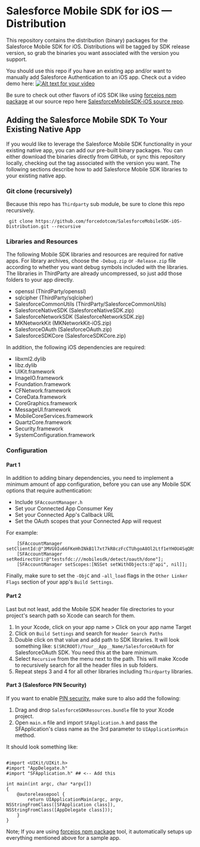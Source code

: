# Salesforce Mobile SDK for iOS — Distribution

This repository contains the distribution (binary) packages for the Salesforce Mobile SDK for iOS.  Distributions will be tagged by SDK release version, so grab the binaries you want associated with the version you support.

 You should use this repo if you have an existing app and/or want to manually add Salesforce Authentication to an iOS app. Check out a video demo here:
[![Alt text for your video](http://img.youtube.com/vi/X4jhhmnvjAI/0.jpg)](http://www.youtube.com/watch?v=X4jhhmnvjAI)

Be sure to check out other flavors of iOS SDK like using [forceios npm package](https://npmjs.org/package/forceios) at our source repo here [SalesforceMobileSDK-iOS source repo](https://github.com/forcedotcom/SalesforceMobileSDK-iOS). 





## Adding the Salesforce Mobile SDK To Your Existing Native App

If you would like to leverage the Salesforce Mobile SDK functionality in your existing native app, you can add our pre-built binary packages.  You can either download the binaries directly from GitHub, or sync this repository locally, checking out the tag associated with the version you want.  The following sections describe how to add Salesforce Mobile SDK libraries to your existing native app.

### Git clone (recursively)
Because this repo has `Thirdparty` sub module, be sure to clone this repo recursively.

` git clone https://github.com/forcedotcom/SalesforceMobileSDK-iOS-Distribution.git --recursive`

### Libraries and Resources

The following Mobile SDK libraries and resources are required for native apps.  For library archives, choose the `-Debug.zip` or `-Release.zip` file according to whether you want debug symbols included with the libraries.  The libraries in ThirdParty are already uncompressed, so just add those folders to your app directly.

- openssl (ThirdParty/openssl)
- sqlcipher (ThirdParty/sqlcipher)
- SalesforceCommonUtils (ThirdParty/SalesforceCommonUtils)
- SalesforceNativeSDK (SalesforceNativeSDK.zip)
- SalesforceNetworkSDK (SalesforceNetworkSDK.zip)
- MKNetworkKit (MKNetworkKit-iOS.zip)
- SalesforceOAuth (SalesforceOAuth.zip)
- SalesforceSDKCore (SalesforceSDKCore.zip)

In addition, the following iOS dependencies are required:

- libxml2.dylib
- libz.dylib
- UIKit.framework
- ImageIO.framework
- Foundation.framework
- CFNetwork.framework
- CoreData.framework
- CoreGraphics.framework
- MessageUI.framework
- MobileCoreServices.framework
- QuartzCore.framework
- Security.framework
- SystemConfiguration.framework

### Configuration

#### Part 1

In addition to adding binary dependencies, you need to implement a minimum amount of app configuration, before you can use any Mobile SDK options that require authentication:

- Include `SFAccountManager.h`
- Set your Connected App Consumer Key
- Set your Connected App's Callback URL
- Set the OAuth scopes that your Connected App will request

For example:

        [SFAccountManager setClientId:@"3MVG9Iu66FKeHhINkB1l7xt7kR8czFcCTUhgoA8Ol2Ltf1eYHOU4SqQRSEitYFDUpqRWcoQ2.dBv_a1Dyu5xa"];
        [SFAccountManager setRedirectUri:@"testsfdc:///mobilesdk/detect/oauth/done"];
        [SFAccountManager setScopes:[NSSet setWithObjects:@"api", nil]];

Finally, make sure to set the `-ObjC` and `-all_load` flags in the `Other Linker Flags` section of your app's `Build Settings`.

#### Part 2
Last but not least,   add the Mobile SDK header file directories to your project's search path so Xcode can search for them.

1. In your Xcode, click on your app name > Click on your app name Target
2. Click on `Build Settings` and search for `Header Search Paths`
3. Double click on that value and add path to SDK libraries. It will look something like: `$(SRCROOT)/Your__App__Name/SalesforceOAuth` for SalesforceOAuth SDK. You need this at the bare minimum.
4. Select `Recursive` from the menu next to the path. This will make Xcode to recursively search for all the header files in sub folders.
5.  Repeat steps 3 and 4 for all other libraries including `Thirdparty` libraries.

#### Part 3 (Salesforce PIN Security)
If you want to enable [PIN security](https://developer.salesforce.com/docs/atlas.en-us.mobile_sdk.meta/mobile_sdk/connected_apps_security_pin.htm), make sure to also add the following:

1. Drag and drop `SalesforceSDKResources.bundle` file to your Xcode project.
2. Open `main.m` file and import `SFApplication.h` and pass the SFApplication's class name as the 3rd parameter to `UIApplicationMain` method.


It should look something like:

```

#import <UIKit/UIKit.h>
#import "AppDelegate.h"
#import "SFApplication.h" ## <-- Add this

int main(int argc, char *argv[])
{
    @autoreleasepool {
        return UIApplicationMain(argc, argv, NSStringFromClass([SFApplication class]), NSStringFromClass([AppDelegate class]));
    }
}
```

Note; If you are using [forceios npm package](https://npmjs.org/package/forceios) tool, it automatically setups up everything mentioned above for a sample app.
